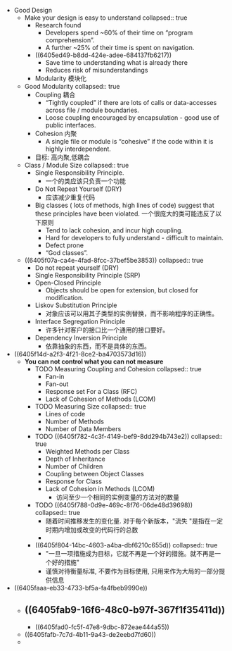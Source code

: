 - Good Design
	- Make your design is easy to understand
	  collapsed:: true
		- Research found
			- Developers spend ~60% of their time on “program comprehension”.
			- A further ~25% of their time is spent on navigation.
		- ((6405ed49-b8dd-424e-adee-684137fb6217))
			- Save time to understanding what is already there
			- Reduces risk of misunderstandings
		- Modularity 模块化
	- Good Modularity
	  collapsed:: true
		- Coupling 耦合
			- “Tightly coupled” if there are lots of calls or data-accesses across file / module boundaries.
			- Loose coupling encouraged by encapsulation - good use of public interfaces.
		- Cohesion 内聚
			- A single file or module is “cohesive” if the code within it is highly interdependent.
		- 目标: 高内聚,低耦合
	- Class / Module Size
	  collapsed:: true
		- Single Responsibility Principle.
			- 一个的类应该只负责一个功能
		- Do Not Repeat Yourself (DRY)
			- 应该减少重复代码
		- Big classes ( lots of methods, high lines of code)  suggest that these principles have been violated.
		  一个很庞大的类可能违反了以下原则
			- Tend to lack cohesion, and incur high coupling.
			- Hard for developers to fully understand - difficult to maintain.
			- Defect prone
			- “God classes”.
	- ((6405f07a-ca4e-4fad-8fcc-37bef5be3853))
	  collapsed:: true
		- Do not repeat yourself (DRY)
		- Single Responsibility Principle (SRP)
		- Open-Closed Principle
			- Objects should be open for extension, but closed for modification.
		- Liskov Substitution Principle
			- 对象应该可以用其子类型的实例替换，而不影响程序的正确性。
		- Interface Segregation Principle
			- 许多针对客户的接口比一个通用的接口要好。
		- Dependency Inversion Principle
			- 依靠抽象的东西，而不是具体的东西。
- ((6405f14d-a2f3-4f21-8ce2-ba4703573d16))
	- **You can not control what you can not measure**
		- TODO Measuring Coupling and Cohesion
		  collapsed:: true
			- Fan-in
			- Fan-out
			- Response set For a Class (RFC)
			- Lack of Cohesion of Methods (LCOM)
		- TODO Measuring Size
		  collapsed:: true
			- Lines of code
			- Number of Methods
			- Number of Data Members
		- TODO ((6405f782-4c3f-4149-bef9-8dd294b743e2))
		  collapsed:: true
			- Weighted Methods per Class
			- Depth of Inheritance
			- Number of Children
			- Coupling between Object Classes
			- Response for Class
			- Lack of Cohesion in Methods (LCOM)
				- 访问至少一个相同的实例变量的方法对的数量
		- TODO ((6405f788-0d9e-469c-8f76-06de48d39698))
		  collapsed:: true
			- 随着时间推移发生的变化量.  对于每个新版本，"流失 "是指在一定时期内增加或改变的代码行的总数
			-
		- ((6405f804-14bc-4603-a4ba-dbf6210c655d))
		  collapsed:: true
			- "一旦一项措施成为目标，它就不再是一个好的措施。就不再是一个好的措施"
			- 谨慎对待衡量标准, 不要作为目标使用, 只用来作为大局的一部分提供信息
- ((6405faaa-eb33-4733-bf5a-fa4fbeb9990e))
	- ((6405fab9-16f6-48c0-b97f-367f1f35411d))
		-
		- ((6405fad0-fc5f-47e8-9dbc-872eae444a55))
	- ((6405fafb-7c7d-4b11-9a43-de2eebd7fd60))
	-